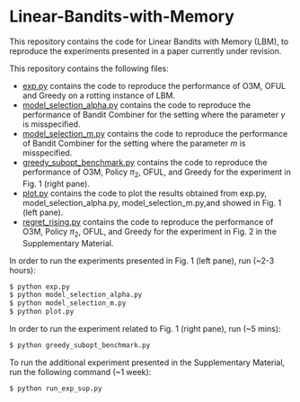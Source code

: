 # Linear-Bandits-with-Memory
This repository contains the code for Linear Bandits with Memory (LBM), to reproduce the experiments presented in a paper currently under revision.

This repository contains the following files:
- [exp.py](exp.py) contains the code to reproduce the performance of O3M, OFUL and Greedy on a rotting instance of LBM. 
- [model_selection_alpha.py](model_selection_alpha.py) contains the code to reproduce the performance of Bandit Combiner for the setting where the parameter $\gamma$ is misspecified. 
- [model_selection_m.py](model_selection_m.py) contains the code to reproduce the performance of Bandit Combiner for the setting where the parameter $m$ is misspecified.
- [greedy_subopt_benchmark.py](greedy_subopt_benchmark.py) contains the code to reproduce the performance of O3M, Policy $\pi_2$, OFUL, and Greedy for the experiment in Fig. 1 (right pane). 
- [plot.py](plot.py) contains the code to plot the results obtained from exp.py, model_selection_alpha.py, model_selection_m.py,and showed in Fig. 1 (left pane).
- [regret_rising.py](regret_rising.py) contains the code to reproduce the performance of O3M, Policy $\pi_2$, OFUL, and Greedy for the experiment in Fig. 2 in the Supplementary Material.  

In order to run the experiments presented in Fig. 1 (left pane), run (~2-3 hours):
```python
$ python exp.py
$ python model_selection_alpha.py
$ python model_selection_m.py
$ python plot.py
```

In order to run the experiment related to Fig. 1 (right pane), run (~5 mins):
```python
$ python greedy_subopt_benchmark.py
```

To run the additional experiment presented in the Supplementary Material, run the following command (~1 week):
```python
$ python run_exp_sup.py
```
